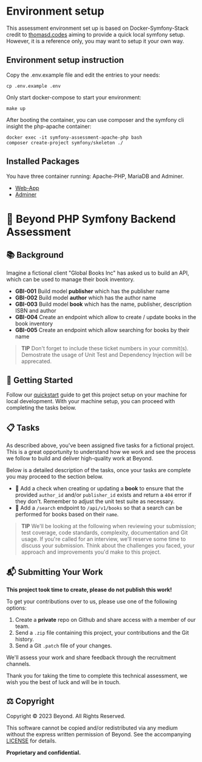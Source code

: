 # Environment setup

This assessment environment set up is based on Docker-Symfony-Stack credit to [thomasd.codes](https://gitlab.com/thomasd.codes/docker-symfony-stack) aiming to provide a quick local symfony setup. However, it is a reference only, you may want to setup it your own way.

## Environment setup instruction
Copy the .env.example file and edit the entries to your needs:
```
cp .env.example .env
```

Only start docker-compose to start your environment:
```
make up
```

After booting the container, you can use composer and the symfony cli insight the php-apache container:
```
docker exec -it symfony-assessment-apache-php bash
composer create-project symfony/skeleton ./
```

## Installed Packages
You have three container running: Apache-PHP, MariaDB and Adminer.
- [Web-App](http://0.0.0.0)
- [Adminer](http://localhost:8080)

# 🔮 Beyond PHP Symfony Backend Assessment

## 📚 Background

Imagine a fictional client "Global Books Inc" has asked us to build an API,
which can be used to manage their book inventory. 

- **GBI-001** Build model **publisher** which has the publisher name
- **GBI-002** Build model **author** which has the author name
- **GBI-003** Build model **book** which has the name, publisher, description 
  ISBN and author
- **GBI-004** Create an endpoint which allow to create / update books in the 
  book inventory
- **GBI-005** Create an endpoint which allow searching for books by their name

> **TIP** Don't forget to include these ticket numbers in your commit(s).
  Demostrate the usage of Unit Test and Dependency Injection will be apprecated.

## 🧭 Getting Started

Follow our [quickstart] guide to get this project setup on your machine 
for local development. With your machine setup, you can proceed with 
completing the tasks below.

[contributing]: docs/CONTRIBUTING.md
[quickstart]: docs/quickstart.md

## 📋 Tasks

As described above, you've been assigned five tasks for a fictional project.
This is a great opportunity to understand how we work and see the process we
follow to build and deliver high-quality work at Beyond.

Below is a detailed description of the tasks, once your tasks are complete you
may proceed to the section below.

- 🔲 Add a check when creating or updating a **book** to ensure that the
  provided `author_id` and/or `publisher_id` exists and return a `404` error if they
  don't. Remember to adjust the unit test suite as necessary.
- 🔲 Add a `/search` endpoint to `/api/v1/books` so that a search can be
  performed for books based on their `name`.

> **TIP** We'll be looking at the following when reviewing your submission;
> test coverage, code standards, complexity, documentation and Git usage. If
> you're called for an interview, we'll reserve some time to discuss your
> submission. Think about the challenges you faced, your approach and
> improvements you'd make to this project.

## 📬 Submitting Your Work

**This project took time to create, please do not publish this work!**

To get your contributions over to us, please use one of the following options:

1. Create a **private** repo on Github and share access with a member of our
   team.
2. Send a `.zip` file containing this project, your contributions and the Git
   history.
3. Send a Git `.patch` file of your changes.

We'll assess your work and share feedback through the recruitment channels.

Thank you for taking the time to complete this technical assessment, we wish
you the best of luck and will be in touch.

## ⚖️ Copyright

Copyright © 2023 Beyond. All Rights Reserved.

This software cannot be copied and/or redistributed via any medium without the
express written permission of Beyond. See the accompanying [LICENSE] for
details.

**Proprietary and confidential.**

[license]: LICENSE


